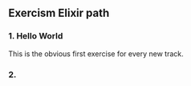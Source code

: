 ## Exercism Elixir path

### 1. Hello World
This is the obvious first exercise for every new track.

### 2. 
